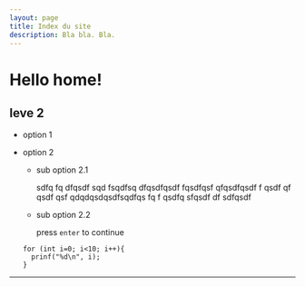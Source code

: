 ```yaml
---
layout: page
title: Index du site
description: Bla bla. Bla.
---
```


# Hello home!

## leve 2
* option 1
* option 2
  + sub option 2.1 

    sdfq fq dfqsdf sqd fsqdfsq dfqsdfqsdf fqsdfqsf qfqsdfqsdf 
    f qsdf qf qsdf qsf
    qdqdqsdqsdfsqdfqs fq
    f qsdfq sfqsdf df sdfqsdf

  + sub option 2.2
  
    press `enter` to continue
    
  ```
  for (int i=0; i<10; i++){
    prinf("%d\n", i);
  }
  ```
-------------
